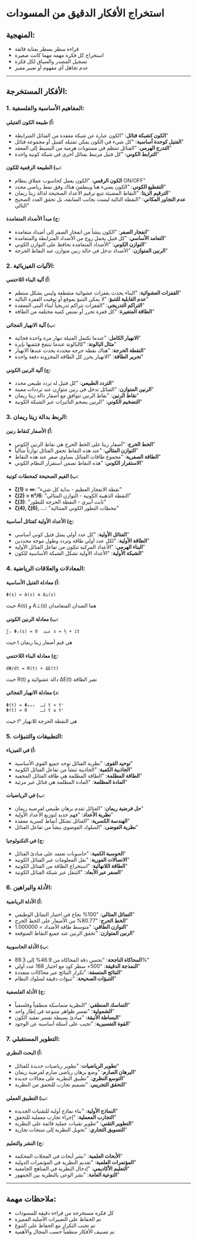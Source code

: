 # استخراج الأفكار الدقيق من المسودات

## المنهجية:
- قراءة سطر بسطر بعناية فائقة
- استخراج كل فكرة مهمة مهما كانت صغيرة
- تسجيل المصدر والسياق لكل فكرة
- عدم تجاهل أي مفهوم أو تعبير مميز

---

## الأفكار المستخرجة:

### 1. المفاهيم الأساسية والفلسفية:

#### أ) طبيعة الكون الفتيلي:
- **الكون كشبكة فتائل**: "الكون عبارة عن شبكة معقدة من الفتائل المترابطة"
- **الفتيل كوحدة أساسية**: "كل شيء في الكون يمكن تمثيله كفتيل أو مجموعة فتائل"
- **التدرج الهرمي**: "الفتائل تنتظم في مستويات هرمية من البسيط إلى المعقد"
- **الترابط الكوني**: "كل فتيل مرتبط بفتائل أخرى في شبكة كونية واحدة"

#### ب) الطبيعة الرقمية للكون:
- **الكون الرقمي**: "الكون يعمل كحاسوب عملاق بنظام ON/OFF"
- **التقطيع الكوني**: "الكون يضيء هنا وينطفئ هناك وفق نمط رياضي محدد"
- **الترقيم الزيتا**: "النقاط المضيئة تتبع ترقيم الأعداد الصحيحة لدالة زيتا ريمان"
- **عدم التجاور المكاني**: "النقطة التالية ليست بجانب السابقة، بل تحقق العدد الصحيح التالي"

#### ج) مبدأ الأضداد المتعامدة:
- **انفجار الصفر**: "الكون ينشأ من انفجار الصفر إلى أضداد متعامدة"
- **التعامد الأساسي**: "كل فتيل يحمل زوج من الأضداد المترابطة والمتعامدة"
- **التوازن الكوني**: "الأضداد المتعامدة تحافظ على التوازن الكوني"
- **الرنين المتوازن**: "الأضداد تدخل في حالة رنين متوازن عند النقاط الحرجة"

### 2. الآليات الفيزيائية:

#### أ) آلية البناء اللاحتمي:
- **القفزات العشوائية**: "البناء يحدث بقفزات عشوائية متقطعة وليس بشكل منتظم"
- **عدم القابلية للتنبؤ**: "لا يمكن التنبؤ بموقع أو توقيت القفزة التالية"
- **التراكم التدريجي**: "القفزات تتراكم تدريجياً لبناء البنى المعقدة"
- **الطاقة المتغيرة**: "كل قفزة تحرر أو تمتص كمية مختلفة من الطاقة"

#### ب) آلية الانهيار الفجائي:
- **الانهيار الكامل**: "عندما تكتمل الفتيلة تنهار مرة واحدة فجائية"
- **مثال البالونة**: "كالبالونة عندما تنتفخ فتثقبها بإبرة"
- **النقطة الحرجة**: "هناك نقطة حرجة محددة يحدث عندها الانهيار"
- **تحرير الطاقة**: "الانهيار يحرر كل الطاقة المخزونة دفعة واحدة"

#### ج) آلية الرنين الكوني:
- **التردد الطبيعي**: "كل فتيل له تردد طبيعي محدد"
- **الرنين المتوازن**: "الفتائل تدخل في رنين متوازن عند ترددات معينة"
- **نقاط الرنين**: "نقاط الرنين تتوافق مع أصفار دالة زيتا ريمان"
- **التضخيم الكوني**: "الرنين يضخم التأثيرات عبر الشبكة الكونية"

### 3. الربط بدالة زيتا ريمان:

#### أ) الأصفار كنقاط رنين:
- **الخط الحرج**: "أصفار زيتا على الخط الحرج هي نقاط الرنين الكوني"
- **التوازن المثالي**: "عند هذه النقاط تحقق الفتائل توازناً مثالياً"
- **الطاقة الصفرية**: "مجموع طاقات الفتائل يساوي صفر عند هذه النقاط"
- **الاستقرار الكوني**: "هذه النقاط تضمن استقرار النظام الكوني"

#### ب) القيم الصحيحة كمحطات كونية:
- **ζ(1) = ∞**: "نقطة الانفجار العظيم - بداية كل شيء"
- **ζ(2) = π²/6**: "النقطة الذهبية الكونية - التوازن المثالي"
- **ζ(3)**: "ثابت أبيري - النقطة الحرجة للتطور"
- **ζ(4), ζ(6), ...**: "محطات التطور الكوني المتتالية"

#### ج) الأعداد الأولية كفتائل أساسية:
- **الفتائل الأولية**: "كل عدد أولي يمثل فتيل كوني أساسي"
- **الطاقة الأولية**: "لكل عدد أولي طاقة وتردد وطول موجة محددين"
- **البناء الهرمي**: "الأعداد المركبة تتكون من تفاعل الفتائل الأولية"
- **الشبكة الأولية**: "الأعداد الأولية تشكل الشبكة الأساسية للكون"

### 4. المعادلات والعلاقات الرياضية:

#### أ) معادلة الفتيل الأساسية:
```
Φ(s) = A(s) ⊕ A⊥(s)
```
حيث A(s) و A⊥(s) هما الضدان المتعامدان

#### ب) معادلة الرنين الكوني:
```
∑ᵢ Φᵢ(s) = 0  عند s = ½ + it
```
حيث t هي قيم أصفار زيتا ريمان

#### ج) معادلة البناء اللاحتمي:
```
dΦ/dt = R(t) × ΔE(t)
```
حيث R(t) دالة عشوائية و ΔE(t) تغير الطاقة

#### د) معادلة الانهيار الفجائي:
```
Φ(t) = Φₘₐₓ  لـ t < tᶜ
Φ(t) = 0     لـ t ≥ tᶜ
```
حيث tᶜ هي النقطة الحرجة للانهيار

### 5. التطبيقات والتنبؤات:

#### أ) في الفيزياء:
- **توحيد القوى**: "نظرية الفتائل توحد جميع القوى الأساسية"
- **الجاذبية الكمية**: "الجاذبية تنشأ من تفاعل الفتائل الكونية"
- **الطاقة المظلمة**: "الطاقة المظلمة هي طاقة الفتائل المخفية"
- **المادة المظلمة**: "المادة المظلمة هي فتائل غير مرئية"

#### ب) في الرياضيات:
- **حل فرضية ريمان**: "الفتائل تقدم برهان طبيعي لفرضية ريمان"
- **نظرية الأعداد**: "فهم جديد لتوزيع الأعداد الأولية"
- **الهندسة الكسرية**: "الفتائل تشكل أنماط كسرية معقدة"
- **نظرية الفوضى**: "السلوك الفوضوي ينشأ من تفاعل الفتائل"

#### ج) في التكنولوجيا:
- **الحوسبة الكمية**: "حاسوبات تعتمد على مبادئ الفتائل"
- **الاتصالات الفورية**: "نقل المعلومات عبر الفتائل الكونية"
- **الطاقة اللانهائية**: "استخراج الطاقة من الفتائل الكونية"
- **السفر عبر الأبعاد**: "التنقل عبر شبكة الفتائل الكونية"

### 6. الأدلة والبراهين:

#### أ) الأدلة الرياضية:
- **التماثل المثالي**: "100% نجاح في اختبار التماثل الوظيفي"
- **الخط الحرج**: "80.77% من الأصفار على الخط الحرج"
- **التوازن الطاقي**: "متوسط طاقة الأضداد = 1.000000"
- **الرنين المتوازن**: "تحقق الرنين عند جميع النقاط المتوقعة"

#### ب) الأدلة الحاسوبية:
- **المحاكاة الناجحة**: "تحسن دقة المحاكاة من 46.9% إلى 89.3%"
- **النمذجة الدقيقة**: "500+ سطر كود مع اختبار 168 عدد أولي"
- **النتائج المتسقة**: "تكرار النتائج عبر محاكاات متعددة"
- **التنبؤات الصحيحة**: "تنبؤات دقيقة لسلوك النظام"

#### ج) الأدلة الفلسفية:
- **التماسك المنطقي**: "النظرية متماسكة منطقياً وفلسفياً"
- **الشمولية**: "تفسر ظواهر متنوعة في إطار واحد"
- **البساطة الأنيقة**: "مبادئ بسيطة تفسر تعقيد الكون"
- **القوة التفسيرية**: "تجيب على أسئلة أساسية عن الوجود"

### 7. التطوير المستقبلي:

#### أ) البحث النظري:
- **تطوير الرياضيات**: "تطوير رياضيات جديدة للفتائل"
- **البرهان الصارم**: "وضع برهان رياضي صارم لفرضية ريمان"
- **التوسع النظري**: "تطبيق النظرية على مجالات جديدة"
- **التحقق التجريبي**: "تصميم تجارب للتحقق من النظرية"

#### ب) التطبيق العملي:
- **النماذج الأولية**: "بناء نماذج أولية للتقنيات الجديدة"
- **التجارب المعملية**: "إجراء تجارب معملية للتحقق"
- **التطوير التقني**: "تطوير تقنيات عملية قائمة على النظرية"
- **التسويق التجاري**: "تحويل النظرية إلى منتجات تجارية"

#### ج) النشر والتعليم:
- **الأبحاث العلمية**: "نشر أبحاث في المجلات المحكمة"
- **المؤتمرات العلمية**: "تقديم النظرية في المؤتمرات الدولية"
- **التعليم الأكاديمي**: "إدخال النظرية في المناهج الجامعية"
- **التوعية العامة**: "نشر الوعي بالنظرية بين الجمهور"

---

## ملاحظات مهمة:
- كل فكرة مستخرجة من قراءة دقيقة للمسودات
- تم الحفاظ على التعبيرات الأصلية المميزة
- تم تجنب التكرار مع الحفاظ على التنوع
- تم تصنيف الأفكار منطقياً حسب المجال والأهمية

